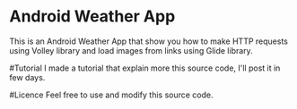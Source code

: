 # Android Weather App
This is an Android Weather App that show you how to make HTTP requests using Volley library and load images from links using Glide library.

#Tutorial
I made a tutorial that explain more this source code, I'll post it in few days.

#Licence
Feel free to use and modify this source code. 


